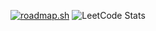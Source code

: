 <a href="https://roadmap.sh"><img src="https://api.roadmap.sh/v1-badge/tall/64e7472ab128dce3cb6f1e28?variant=dark&roadmaps=backend%2Cpython%2Cfrontend%2Csql" alt="roadmap.sh"/></a>
![LeetCode Stats](https://leetcard.jacoblin.cool/mostafaei2002?theme=dark&font=IBM%20Plex%20Sans%20Devanagari&ext=heatmap)
<!--
**mostafaei2002/mostafaei2002** is a ✨ _special_ ✨ repository because its `README.md` (this file) appears on your GitHub profile.

Here are some ideas to get you started:

- 🔭 I’m currently working on ...
- 🌱 I’m currently learning ...
- 👯 I’m looking to collaborate on ...
- 🤔 I’m looking for help with ...
- 💬 Ask me about ...
- 📫 How to reach me: ...
- 😄 Pronouns: ...
- ⚡ Fun fact: ...
-->
